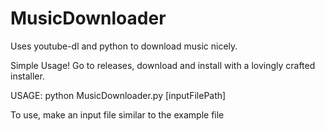 # MusicDownloader
Uses youtube-dl and python to download music nicely.

Simple Usage! Go to releases, download and install with a lovingly crafted installer.

USAGE: python MusicDownloader.py [inputFilePath]

To use, make an input file similar to the example file
